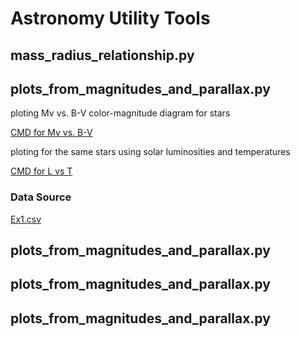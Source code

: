 # Astronomy Utility Tools

## mass_radius_relationship.py


## plots_from_magnitudes_and_parallax.py

ploting Mv vs. B-V color-magnitude diagram for stars

[CMD for Mv vs. B-V](https://github.com/arthurhernandez/AstronomyUtilityTools/blob/main/ReadmeResources/CMDOriginal.pdf)

ploting for the same stars using solar luminosities and temperatures

[CMD for L vs T](https://github.com/arthurhernandez/AstronomyUtilityTools/blob/main/ReadmeResources/annotated-CMD.pdf)

### Data Source

[Ex1.csv](https://github.com/arthurhernandez/AstronomyUtilityTools/blob/main/ReadmeResources/Ex1.csv)


## plots_from_magnitudes_and_parallax.py

## plots_from_magnitudes_and_parallax.py

## plots_from_magnitudes_and_parallax.py
